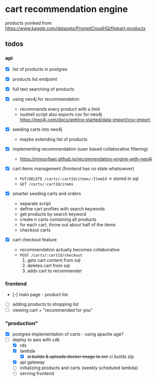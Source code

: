 # cart recommendation engine

products yoinked from https://www.kaggle.com/datasets/PromptCloudHQ/flipkart-products

## todos

### api

- [x] list of products in postgres

- [x] products list endpoint

- [x] full text searching of products

- [x] using neo4j for recommendation

  - recommends every product with a limit
  - nushell script also exports csv for neo4j https://neo4j.com/docs/getting-started/data-import/csv-import

- [x] seeding carts into neo4j

  - maybe extending list of products

- [x] implementing recommendation (user based collaborative filtering)

  - https://mnoorfawi.github.io/recommendation-engine-with-neo4j

- [x] cart items management (frontend has no state whatsoever)

  - `PUT/DELETE /carts/:cartId/items/:ItemId` -> stored in sql
  - `GET /carts/:cartId/items`

- [x] smarter seeding carts and orders

  - separate script
  - define cart profiles with search keywords
  - get products by search keyword
  - create n carts containing all products
  - for each cart, throw out about half of the items
  - checkout carts

- [x] cart checkout feature
  - recommendation actually becomes collaborative
  - `POST /carts/:cartId/checkout`
    1. gets cart content from sql
    1. deletes cart from sql
    1. adds cart to recommender

### frontend

- [-] main page - product list
- [ ] adding products to shopping list
- [ ] viewing cart + "recommended for you"

### "production"

- [x] postgres implementation of carts - using apache age?
- [ ] deploy to aws with cdk
  - [x] rds
  - [x] lambda
    - [x] ~~xi builds & uploads docker image to ecr~~ ci builds zip
  - [x] api gateway
  - [ ] initializing products and carts (weekly scheduled lambda)
  - [ ] serving frontend
